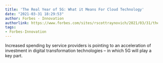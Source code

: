 ```yaml
---
title: 'The Real Year of 5G: What it Means For Cloud Technology'
date: "2021-03-31 18:29:53"
author: Forbes - Innovation
authorlink: https://www.forbes.com/sites/rscottraynovich/2021/03/31/the-real-year-of-5g-what-it-means-for-cloud-technology/
tags:
- Forbes-Innovation
---
```

Increased spending by service providers is pointing to an acceleration of investment in digital transformation technologies – in which 5G will play a key part.